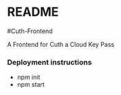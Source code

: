 # README

#Cuth-Frontend

A Frontend for Cuth a Cloud Key Pass

### Deployment instructions

* npm init
* npm start
